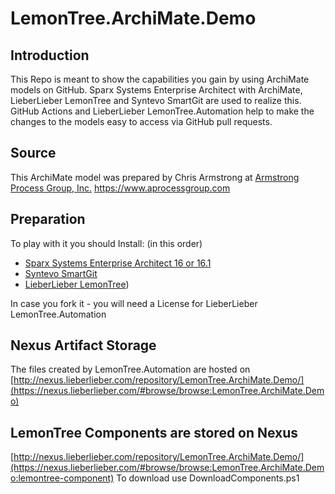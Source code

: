 # LemonTree.ArchiMate.Demo

## Introduction
This Repo is meant to show the capabilities you gain by using ArchiMate models on GitHub.
Sparx Systems Enterprise Architect with ArchiMate, LieberLieber LemonTree and Syntevo SmartGit are used to realize this.
GitHub Actions and LieberLieber LemonTree.Automation help to make the changes to the models easy to access via GitHub pull requests.

## Source 
This ArchiMate model was prepared by Chris Armstrong at [Armstrong Process Group, Inc.](https://www.aprocessgroup.com) https://www.aprocessgroup.com

## Preparation
To play with it you should Install: (in this order)

* [Sparx Systems Enterprise Architect 16 or 16.1](https://sparxsystems.com/)
* [Syntevo SmartGit](https://www.syntevo.com/smartgit/)
* [LieberLieber LemonTree](https://www.lieberlieber.com/lemontree/en/))

In case you fork it - you will need a License for LieberLieber LemonTree.Automation

## Nexus Artifact Storage
The files created by LemonTree.Automation are hosted on [http://nexus.lieberlieber.com/repository/LemonTree.ArchiMate.Demo/](https://nexus.lieberlieber.com/#browse/browse:LemonTree.ArchiMate.Demo)

## LemonTree Components are stored on Nexus

[http://nexus.lieberlieber.com/repository/LemonTree.ArchiMate.Demo/](https://nexus.lieberlieber.com/#browse/browse:LemonTree.ArchiMate.Demo:lemontree-component)
To download use DownloadComponents.ps1 
